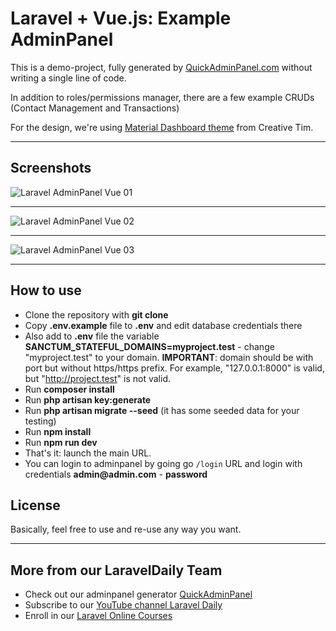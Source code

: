 # Laravel + Vue.js: Example AdminPanel

This is a demo-project, fully generated by [QuickAdminPanel.com](https://quickadminpanel.com) without writing a single line of code.

In addition to roles/permissions manager, there are a few example CRUDs (Contact Management and Transactions)

For the design, we're using [Material Dashboard theme](https://www.creative-tim.com/product/material-dashboard) from Creative Tim.

- - - - -

## Screenshots 

![Laravel AdminPanel Vue 01](https://blog.quickadminpanel.com/wp-content/uploads/2021/04/Screenshot-2021-04-21-at-11.53.31.png)

- - - - -

![Laravel AdminPanel Vue 02](https://blog.quickadminpanel.com/wp-content/uploads/2021/04/Screenshot-2021-04-21-at-11.54.30.png)

- - - - -

![Laravel AdminPanel Vue 03](https://blog.quickadminpanel.com/wp-content/uploads/2021/04/Screenshot-2021-04-21-at-11.54.44.png)

- - - - -


## How to use

- Clone the repository with __git clone__
- Copy __.env.example__ file to __.env__ and edit database credentials there
- Also add to __.env__ file the variable __SANCTUM_STATEFUL_DOMAINS=myproject.test__ - change "myproject.test" to your domain. __IMPORTANT__: domain should be with port but without https/https prefix. For example, "127.0.0.1:8000" is valid, but "http://project.test" is not valid.
- Run __composer install__
- Run __php artisan key:generate__
- Run __php artisan migrate --seed__ (it has some seeded data for your testing)
- Run __npm install__ 
- Run __npm run dev__ 
- That's it: launch the main URL. 
- You can login to adminpanel by going go `/login` URL and login with credentials __admin@admin.com__ - __password__


## License

Basically, feel free to use and re-use any way you want.

---

## More from our LaravelDaily Team

- Check out our adminpanel generator [QuickAdminPanel](https://quickadminpanel.com)
- Subscribe to our [YouTube channel Laravel Daily](https://www.youtube.com/channel/UCTuplgOBi6tJIlesIboymGA)
- Enroll in our [Laravel Online Courses](https://laraveldaily.teachable.com/)
